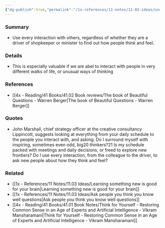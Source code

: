 ```yaml
---
{"dg-publish":true,"permalink":"/1x-references/11-notes/11-03-ideas/use-every-interaction-to-find-out-how-people-think/","title":"Use every interaction to find out how people think","dgShowBacklinks":false}
---
```



### Summary
- Use every interaction with others, regardless of whether they are a driver of shopkeeper or minister to find out how people think and feel.

### Details
- This is especially valuable if we are abel to interact with people in very different walks of life, or unusual ways of thinking

### References
- [[4x - Reading/41 Books/41.02 Book reviews/The book of Beautiful Questions - Warren Berger\|The book of Beautiful Questions - Warren Berger]]

### Quotes
- John Marshall, chief strategy officer at the creative consultancy Lippincott, suggests looking at everything from your daily schedule to the people you interact with, and asking: Do I surround myself with inspiring, sometimes even odd, big20 thinkers?21 Is my schedule packed with meetings and daily decisions, or freed to explore new frontiers? Do I use every interaction, from the colleague to the driver, to ask new people about how they think and feel?

### Related
- [[1x - References/11 Notes/11.03 Ideas/Learning something new is good for your brain\|Learning something new is good for your brain]]
- [[1x - References/11 Notes/11.03 Ideas/Ask people you think you know well questions\|Ask people you think you know well questions]]
- [[4x - Reading/41 Books/41.01 Book Notes/Think for Yourself - Restoring Common Sense in an Age of Experts and Artificial Intelligence - Vikram Mansharamani\|Think for Yourself - Restoring Common Sense in an Age of Experts and Artificial Intelligence - Vikram Mansharamani]]